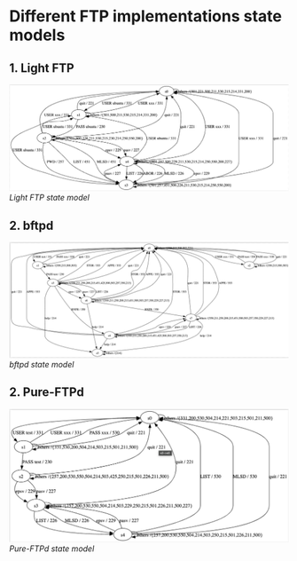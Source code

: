 # Different FTP implementations state models 

## 1. Light FTP

![alt text](./Light%20FTP.png)
*Light FTP state model*

## 2. bftpd

![alt text](./bftpd.png)
*bftpd state model*

## 2. Pure-FTPd

![alt text](./Pure-FTPd.png)
*Pure-FTPd state model*
